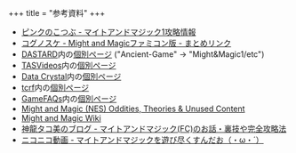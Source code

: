 +++
title = "参考資料"
+++

* [ピンクのこつぶ - マイトアンドマジック1攻略情報](http://tinypink.jog.client.jp/1/Menu.html)
* [コグノスケ - Might and Magicファミコン版 - まとめリンク](http://www.katsuster.net/index.php?arg_act=cmd_show_diary&arg_date=20211004)
* [DASTARD](http://www.saturn.dti.ne.jp/dastard/azito.htm)内の[個別ページ](http://www.saturn.dti.ne.jp/dastard/m&m/) ("Ancient-Game" -> "Might&Magic1/etc")
* [TASVideos](https://tasvideos.org/)内の[個別ページ](https://tasvideos.org/371G)
* [Data Crystal](https://datacrystal.romhacking.net/wiki/Main_Page)内の[個別ページ](https://datacrystal.romhacking.net/wiki/Might_and_Magic:_Secret_of_the_Inner_Sanctum)
* [tcrf](https://tcrf.net/The_Cutting_Room_Floor)内の[個別ページ](https://tcrf.net/Might_and_Magic:_Secret_of_the_Inner_Sanctum)
* [GameFAQs](https://gamefaqs.gamespot.com/)内の[個別ページ](https://gamefaqs.gamespot.com/nes/587457-might-and-magic-secret-of-the-inner-sanctum)
* [Might and Magic (NES) Oddities, Theories & Unused Content](https://web.archive.org/web/20210409224016/http://flyingomelette.com/oddities/mightmagicoddities.html)
* [Might and Magic Wiki](https://mightandmagic.fandom.com/wiki/Main_Page)
* [神龍タコ美のブログ - マイトアンドマジック(FC)のお話・裏技や完全攻略法](https://ameblo.jp/jinnryuu-takomi/entry-12446408887.html)
* [ニコニコ動画 - マイトアンドマジックを遊び尽くすんだお（・ω・´）](https://www.nicovideo.jp/user/58804149/mylist/56178704)
